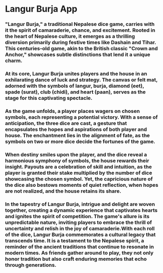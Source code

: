 # Langur Burja App

### "Langur Burja," a traditional Nepalese dice game, carries with it the spirit of camaraderie, chance, and excitement. Rooted in the heart of Nepalese culture, it emerges as a thrilling diversion primarily during festive times like Dashain and Tihar. This centuries-old game, akin to the British classic "Crown and Anchor," showcases subtle distinctions that lend it a unique charm.

### At its core, Langur Burja unites players and the house in an exhilarating dance of luck and strategy. The canvas or felt mat, adorned with the symbols of langur, burja, diamond (eet), spade (surat), club (chidi), and heart (paan), serves as the stage for this captivating spectacle.

### As the game unfolds, a player places wagers on chosen symbols, each representing a potential victory. With a sense of anticipation, the three dice are cast, a gesture that encapsulates the hopes and aspirations of both player and house. The enchantment lies in the alignment of fate, as the symbols on two or more dice decide the fortunes of the game.

### When destiny smiles upon the player, and the dice reveal a harmonious symphony of symbols, the house rewards their insight. Payouts are a celebration of skill and intuition, as the player is granted their stake multiplied by the number of dice showcasing the chosen symbol. Yet, the capricious nature of the dice also bestows moments of quiet reflection, when hopes are not realized, and the house retains its share.

### In the tapestry of Langur Burja, intrigue and delight are woven together, creating a dynamic experience that captivates hearts and ignites the spirit of competition. The game's allure is its unpredictable nature, inviting players to embrace the thrill of uncertainty and relish in the joy of camaraderie.With each roll of the dice, Langur Burja commemorates a cultural legacy that transcends time. It is a testament to the Nepalese spirit, a reminder of the ancient traditions that continue to resonate in modern times. As friends gather around to play, they not only honor tradition but also craft enduring memories that echo through generations.